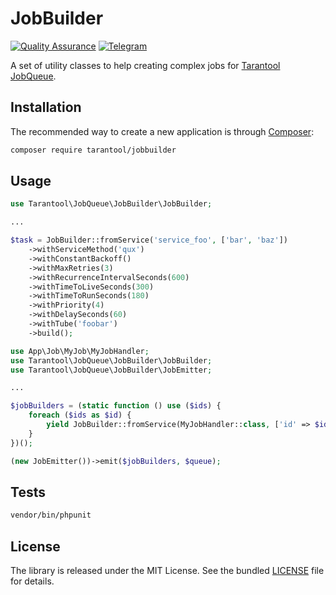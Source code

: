 # JobBuilder

[![Quality Assurance](https://github.com/tarantool-php/jobbuilder/workflows/QA/badge.svg)](https://github.com/tarantool-php/jobbuilder/actions?query=workflow%3AQA)
[![Telegram](https://img.shields.io/badge/Telegram-join%20chat-blue.svg)](https://t.me/tarantool_php)

A set of utility classes to help creating complex jobs for [Tarantool JobQueue](https://github.com/tarantool-php/jobqueue).


## Installation

The recommended way to create a new application is through [Composer](http://getcomposer.org):

```sh
composer require tarantool/jobbuilder
```


## Usage

```php
use Tarantool\JobQueue\JobBuilder\JobBuilder;

...

$task = JobBuilder::fromService('service_foo', ['bar', 'baz'])
    ->withServiceMethod('qux')
    ->withConstantBackoff()
    ->withMaxRetries(3)
    ->withRecurrenceIntervalSeconds(600)
    ->withTimeToLiveSeconds(300)
    ->withTimeToRunSeconds(180)
    ->withPriority(4)
    ->withDelaySeconds(60)
    ->withTube('foobar')
    ->build();
```

```php
use App\Job\MyJob\MyJobHandler;
use Tarantool\JobQueue\JobBuilder\JobBuilder;
use Tarantool\JobQueue\JobBuilder\JobEmitter;

...

$jobBuilders = (static function () use ($ids) {
    foreach ($ids as $id) {
        yield JobBuilder::fromService(MyJobHandler::class, ['id' => $id]);
    }
})();

(new JobEmitter())->emit($jobBuilders, $queue);
```

## Tests

```bash
vendor/bin/phpunit
```


## License

The library is released under the MIT License. See the bundled [LICENSE](LICENSE) file for details.
